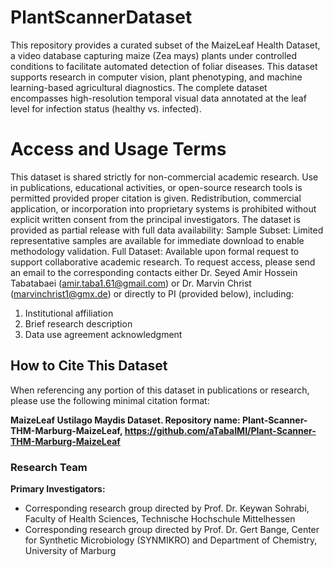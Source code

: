 # PlantScannerDataset
This repository provides a curated subset of the MaizeLeaf Health Dataset, a video database capturing maize (Zea mays) plants under controlled conditions to facilitate automated detection of foliar diseases. This dataset supports research in computer vision, plant phenotyping, and machine learning-based agricultural diagnostics. The complete dataset encompasses high-resolution temporal visual data annotated at the leaf level for infection status (healthy vs. infected).
# Access and Usage Terms
This dataset is shared strictly for non-commercial academic research. Use in publications, educational activities, or open-source research tools is permitted provided proper citation is given. Redistribution, commercial application, or incorporation into proprietary systems is prohibited without explicit written consent from the principal investigators.
The dataset is provided as partial release with full data availability:
Sample Subset: Limited representative samples are available for immediate download to enable methodology validation.
Full Dataset: Available upon formal request to support collaborative academic research. To request access, please send an email to the corresponding contacts either Dr. Seyed Amir Hossein Tabatabaei (amir.taba1.61@gmail.com) or Dr. Marvin Christ (marvinchrist1@gmx.de) or directly to PI (provided below), including:

1. Institutional affiliation
2. Brief research description
3. Data use agreement acknowledgment
## How to Cite This Dataset

When referencing any portion of this dataset in publications or research, 
please use the following minimal citation format:

 **MaizeLeaf Ustilago Maydis Dataset. Repository name: Plant-Scanner-THM-Marburg-MaizeLeaf, https://github.com/aTabaIMI/Plant-Scanner-THM-Marburg-MaizeLeaf**
### Research Team
**Primary Investigators:**  
- Corresponding research group directed by Prof. Dr. Keywan Sohrabi, Faculty of Health Sciences, Technische Hochschule Mittelhessen  
- Corresponding research group directed by Prof. Dr. Gert Bange, Center for Synthetic Microbiology (SYNMIKRO) and Department of Chemistry, University of Marburg  

